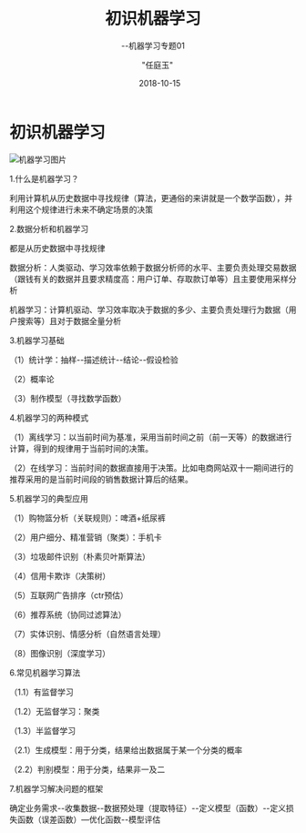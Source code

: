﻿---
layout: post
title:      "初识机器学习"
subtitle:   "--机器学习专题01"
date:       2018-10-15
author:     "任庭玉"
catalog: true
imgpath: "https://timgsa.baidu.com/timg?image&quality=80&size=b9999_10000&sec=1540093185335&di=4bcb074e61f756edcea7354f95a448df&imgtype=0&src=http://5b0988e595225.cdn.sohucs.com/images/20180102/d56f1657480e4d248ee637fb9328ac30.jpeg"
tags:
    - Engine learning
    - algorithm 
comments: true
excerpt: 今天看了一些CSDN博客和mooc，领教了一些大神对于机器学习的看法并自己尝试对机器学习的部分内容做了一下相关总结：1什么是机器学习？2数据分析和机器学习 3机器学习基础 4机器学习的两种模式 5机器学习的典型应用 6机器学习解决问题的框架。
---

# 初识机器学习
![机器学习图片][1]

1.什么是机器学习？

利用计算机从历史数据中寻找规律（算法，更通俗的来讲就是一个数学函数），并利用这个规律进行未来不确定场景的决策

2.数据分析和机器学习

都是从历史数据中寻找规律

数据分析：人类驱动、学习效率依赖于数据分析师的水平、主要负责处理交易数据（跟钱有关的数据并且要求精度高：用户订单、存取款订单等）且主要使用采样分析

机器学习：计算机驱动、学习效率取决于数据的多少、主要负责处理行为数据（用户搜索等）且对于数据全量分析

3.机器学习基础

（1）统计学：抽样--描述统计--结论--假设检验

（2）概率论

（3）制作模型（寻找数学函数）

4.机器学习的两种模式

（1）离线学习：以当前时间为基准，采用当前时间之前（前一天等）的数据进行计算，得到的规律用于当前时间的决策。

（2）在线学习：当前时间的数据直接用于决策。比如电商网站双十一期间进行的推荐采用的是当前时间段的销售数据计算后的结果。

5.机器学习的典型应用

（1）购物篮分析（关联规则）：啤酒+纸尿裤

（2）用户细分、精准营销（聚类）：手机卡

（3）垃圾邮件识别（朴素贝叶斯算法）

（4）信用卡欺诈（决策树）

（5）互联网广告排序（ctr预估）

（6）推荐系统（协同过滤算法）

（7）实体识别、情感分析（自然语言处理）

（8）图像识别（深度学习）

6.常见机器学习算法

（1.1）有监督学习

（1.2）无监督学习：聚类

（1.3）半监督学习

（2.1）生成模型：用于分类，结果给出数据属于某一个分类的概率

（2.2）判别模型：用于分类，结果非一及二

7.机器学习解决问题的框架

确定业务需求--收集数据--数据预处理（提取特征）--定义模型（函数）--定义损失函数（误差函数）—优化函数--模型评估


  [1]: https://timgsa.baidu.com/timg?image&quality=80&size=b9999_10000&sec=1540093185335&di=4bcb074e61f756edcea7354f95a448df&imgtype=0&src=http://5b0988e595225.cdn.sohucs.com/images/20180102/d56f1657480e4d248ee637fb9328ac30.jpeg

